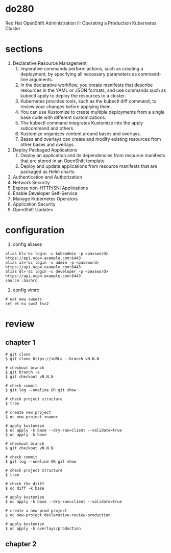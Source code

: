 # do280
Red Hat OpenShift Administration II: Operating a Production Kubernetes Cluster

# sections

1. Declarative Resource Management  
    1. Imperative commands perform actions, such as creating a deployment, by specifying all
    necessary parameters as command-line arguments.
    1. In the declarative workflow, you create manifests that describe resources in the YAML or JSON
    formats, and use commands such as kubectl apply to deploy the resources to a cluster.
    1. Kubernetes provides tools, such as the kubectl diff command, to review your changes
    before applying them.
    1. You can use Kustomize to create multiple deployments from a single base code with different
    customizations.
    1. The kubectl command integrates Kustomize into the apply subcommand and others.
    1. Kustomize organizes content around bases and overlays.
    1. Bases and overlays can create and modify existing resources from other bases and overlays
1. Deploy Packaged Applications  
    1. Deploy an application and its dependencies from resource manifests that are stored in an OpenShift template.
    1. Deploy and update applications from resource manifests that are packaged as Helm charts.
1. Authentication and Authorization      
1. Network Security            
1. Expose non-HTTP/SNI Applications    
1. Enable Developer Self-Service      
1. Manage Kubernetes Operators      
1. Application Security      
1. OpenShift Updates      

# configuration
1. config aliases
```
alias kl='oc login -u kubeadmin -p <password> https://api.ocp4.example.com:6443'
alias al='oc login -u admin -p <password> https://api.ocp4.example.com:6443'
alias dl='oc login -u developer -p <password> https://api.ocp4.example.com:6443'
source .bashrc
```
1. config vimrc
```
# eat new sweets 
set et nu sw=2 ts=2
```

# review

## chapter 1
```
# git clone
$ git clone https://<URL> --branch vN.N.N

# checkout branch
$ git branch -a
$ git checkout vN.N.N

# check commit
$ git log --oneline OR git show

# check project structure
$ tree

# create new project
$ oc new-project <name>

# apply kustomize
$ oc apply -k base --dry-run=client --validate=true
$ oc apply -k base

# checkout branch
$ git checkout vN.N.N

# check commit
$ git log --oneline OR git show

# check project structure
$ tree

# check the diiff
$ oc diff -k base

# apply kustomize
$ oc apply -k base --dry-run=client --validate=true

# create a new prod project
$ oc new-project declarative-review-production

# apply kustomize
$ oc apply -k overlays/production
```

## chapter 2
```

```